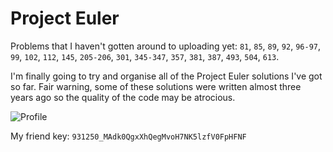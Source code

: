 # Project Euler

Problems that I haven't gotten around to uploading yet: `81`, `85`, `89`, `92`, `96-97`, `99`, `102`, `112`, `145`, `205-206`, `301`, `345-347`, `357`, `381`, `387`, `493`, `504`, `613`.

I'm finally going to try and organise all of the Project Euler solutions I've got so far. Fair warning, some of these solutions were written almost three years ago so the quality of the code may be atrocious.

![Profile](https://projecteuler.net/profile/conormccauley1999.png)

My friend key: `931250_MAdk0QgxXhQegMvoH7NK5lzfV0FpHFNF`
